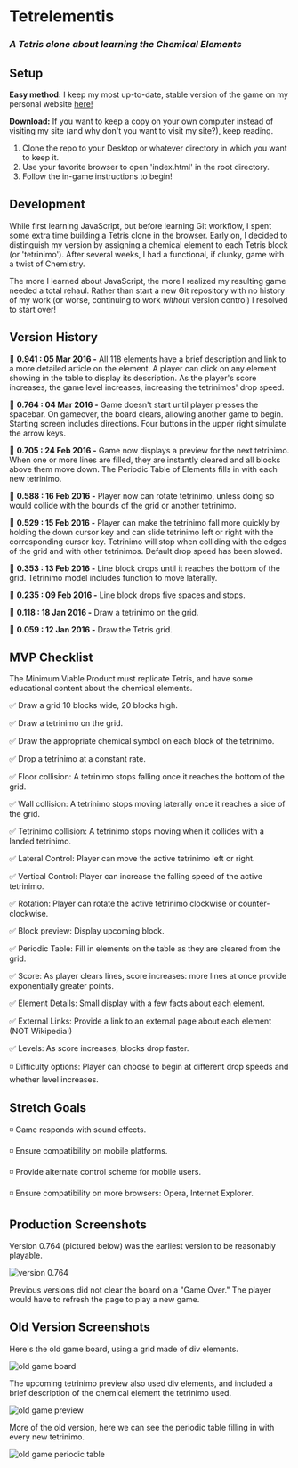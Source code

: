 # Tetrelementis

### *A Tetris clone about learning the Chemical Elements*

## Setup

**Easy method:** I keep my most up-to-date, stable version of the game on my personal website <a href="http://peternatewood.com" target="_blank">here!</a>

**Download:** If you want to keep a copy on your own computer instead of visiting my site (and why don't you want to visit my site?), keep reading.

1. Clone the repo to your Desktop or whatever directory in which you want to keep it.
2. Use your favorite browser to open 'index.html' in the root directory.
3. Follow the in-game instructions to begin!

## Development
While first learning JavaScript, but before learning Git workflow, I spent some extra time building a Tetris clone in the browser. Early on, I decided to distinguish my version by assigning a chemical element to each Tetris block (or 'tetrinimo'). After several weeks, I had a functional, if clunky, game with a twist of Chemistry.

The more I learned about JavaScript, the more I realized my resulting game needed a total rehaul. Rather than start a new Git repository with no history of my work (or worse, continuing to work _without_ version control) I resolved to start over!

## Version History

:large_blue_diamond: **0.941 : 05 Mar 2016 -** All 118 elements have a brief description and link to a more detailed article on the element. A player can click on any element showing in the table to display its description. As the player's score increases, the game level increases, increasing the tetrinimos' drop speed.

:small_red_triangle_down: **0.764 : 04 Mar 2016 -** Game doesn't start until player presses the spacebar. On gameover, the board clears, allowing another game to begin. Starting screen includes directions. Four buttons in the upper right simulate the arrow keys.

:small_red_triangle_down: **0.705 : 24 Feb 2016 -** Game now displays a preview for the next tetrinimo. When one or more lines are filled, they are instantly cleared and all blocks above them move down. The Periodic Table of Elements fills in with each new tetrinimo.

:small_red_triangle_down: **0.588 : 16 Feb 2016 -** Player now can rotate tetrinimo, unless doing so would collide with the bounds of the grid or another tetrinimo.

:small_red_triangle_down: **0.529 : 15 Feb 2016 -** Player can make the tetrinimo fall more quickly by holding the down cursor key and can slide tetrinimo left or right with the corresponding cursor key. Tetrinimo will stop when colliding with the edges of the grid and with other tetrinimos. Default drop speed has been slowed.

:small_red_triangle_down: **0.353 : 13 Feb 2016 -** Line block drops until it reaches the bottom of the grid. Tetrinimo model includes function to move laterally.

:small_red_triangle_down: **0.235 : 09 Feb 2016 -** Line block drops five spaces and stops.

:small_red_triangle_down: **0.118 : 18 Jan 2016 -** Draw a tetrinimo on the grid.

:small_red_triangle_down: **0.059 : 12 Jan 2016 -** Draw the Tetris grid.

## MVP Checklist

The Minimum Viable Product must replicate Tetris, and have some educational content about the chemical elements.

:white_check_mark: Draw a grid 10 blocks wide, 20 blocks high.

:white_check_mark: Draw a tetrinimo on the grid.

:white_check_mark: Draw the appropriate chemical symbol on each block of the tetrinimo.

:white_check_mark: Drop a tetrinimo at a constant rate.

:white_check_mark: Floor collision: A tetrinimo stops falling once it reaches the bottom of the grid.

:white_check_mark: Wall collision: A tetrinimo stops moving laterally once it reaches a side of the grid.

:white_check_mark: Tetrinimo collision: A tetrinimo stops moving when it collides with a landed tetrinimo.

:white_check_mark: Lateral Control: Player can move the active tetrinimo left or right.

:white_check_mark: Vertical Control: Player can increase the falling speed of the active tetrinimo.

:white_check_mark: Rotation: Player can rotate the active tetrinimo clockwise or counter-clockwise.

:white_check_mark: Block preview: Display upcoming block.

:white_check_mark: Periodic Table: Fill in elements on the table as they are cleared from the grid.

:white_check_mark: Score: As player clears lines, score increases: more lines at once provide exponentially greater points.

:white_check_mark: Element Details: Small display with a few facts about each element.

:white_check_mark: External Links: Provide a link to an external page about each element (NOT Wikipedia!)

:white_check_mark: Levels: As score increases, blocks drop faster.

:white_medium_small_square: Difficulty options: Player can choose to begin at different drop speeds and whether level increases.

## Stretch Goals

:white_medium_small_square: Game responds with sound effects.

:white_medium_small_square: Ensure compatibility on mobile platforms.

:white_medium_small_square: Provide alternate control scheme for mobile users.

:white_medium_small_square: Ensure compatibility on more browsers: Opera, Internet Explorer.

## Production Screenshots

Version 0.764 (pictured below) was the earliest version to be reasonably playable.

![version 0.764](/imgs/ver-0_764.png)

Previous versions did not clear the board on a "Game Over." The player would have to refresh the page to play a new game.

## Old Version Screenshots

Here's the old game board, using a grid made of div elements.

![old game board](/imgs/old-tetris-board.png)

The upcoming tetrinimo preview also used div elements, and included a brief description of the chemical element the tetrinimo used.

![old game preview](/imgs/old-tetris-preview.png)

More of the old version, here we can see the periodic table filling in with every new tetrinimo.

![old game periodic table](/imgs/old-tetris-table.png)
